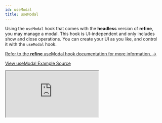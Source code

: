 ```yaml
---
id: useModal
title: useModal
---
```


Using the `useModal` hook that comes with the **headless** version of **refine**, you may manage a modal. This hook is UI-independent and only includes show and close operations. You can create your UI as you like, and control it with the `useModal` hook.

[Refer to the **refine** useModal hook documentation for more information. →](/docs/core/hooks/ui/useModal/)

[View useModal Example Source](https://github.com/pankod/refine/tree/master/examples/core/useModal)

<iframe loading="lazy" src="https://stackblitz.com//github/pankod/refine/tree/master/examples/core/useModal?embed=1&view=preview&theme=dark&preset=node"
    style={{width: "100%", height:"80vh", border: "0px", borderRadius: "8px", overflow:"hidden"}}
    title="refine-custom-footer-example"
></iframe>
